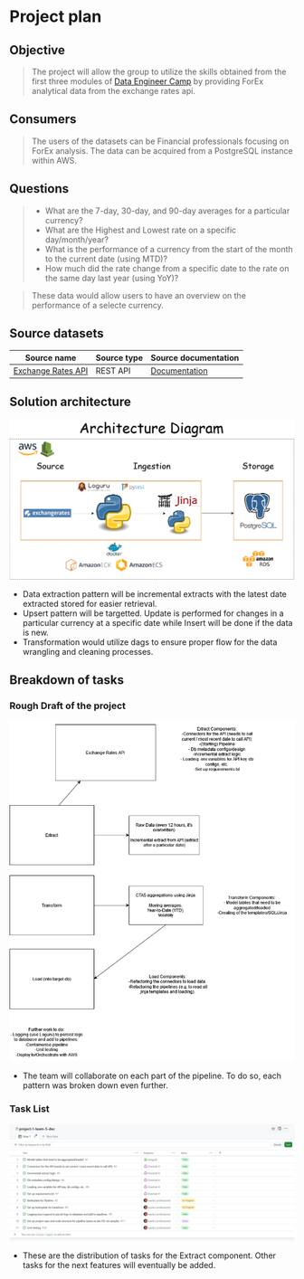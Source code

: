 # Project plan 

## Objective 
> The project will allow the group to utilize the skills obtained from the first three modules of [Data Engineer Camp](https://dataengineercamp.com/) by providing ForEx analytical data from the exchange rates api. 

## Consumers 
> The users of the datasets can be Financial professionals focusing on ForEx analysis. The data can be acquired from a PostgreSQL instance within AWS.

## Questions 
> - What are the 7-day, 30-day, and 90-day averages for a particular currency?
> - What are the Highest and Lowest rate on a specific day/month/year?
> - What is the performance of a currency from the start of the month to the current date (using MTD)?
> - How much did the rate change from a specific date to the rate on the same day last year (using YoY)?

> These data would allow users to have an overview on the performance of a selecte currency.

## Source datasets 
| Source name | Source type | Source documentation |
| - | - | - |
| [Exchange Rates API](https://exchangeratesapi.io/) | REST API | [Documentation](https://exchangeratesapi.io/documentation/) |

## Solution architecture
![images/DEC-Project-Architecture-Diagram.png](images/DEC-Project-Architecture-Diagram.png)

- Data extraction pattern will be incremental extracts with the latest date extracted stored for easier retrieval.
- Upsert pattern will be targetted. Update is performed for changes in a particular currency at a specific date while Insert will be done if the data is new.
- Transformation would utilize dags to ensure proper flow for the data wrangling and cleaning processes. 

## Breakdown of tasks 
### Rough Draft of the project
![images/DEC-Project-Project-Plan.png](images/DEC-Project-Project-Plan.png) 
- The team will collaborate on each part of the pipeline. To do so, each pattern was broken down even further.

### Task List
![images/Tasklist-github.png](images/Tasklist-github.png)
- These are the distribution of tasks for the Extract component. Other tasks for the next features will eventually be added.
